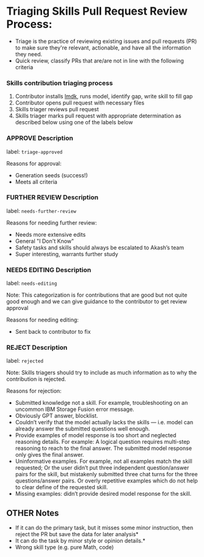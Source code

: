 # Triaging Skills Pull Request Review Process:

- Triage is the practice of reviewing existing issues and pull requests (PR) to make sure they're relevant, actionable, and have all the information they need.
- Quick review, classify PRs that are/are not in line with the following criteria

### Skills contribution triaging process

1. Contributor installs [lmdk](https://github.com/instruct-lab/cli?tab=readme-ov-file#-installing-lab), runs model, identify gap, write skill to fill gap
1. Contributor opens pull request with necessary files
1. Skills triager reviews pull request
1. Skills triager marks pull request with appropriate determination as described below using one of the labels below

### APPROVE Description

label: `triage-approved`

Reasons for approval:
* Generation seeds (success!) <!-- TODO: what does this mean? -->
* Meets all criteria


### FURTHER REVIEW Description

label: `needs-further-review`

Reasons for needing further review:
* Needs more extensive edits
* General "I Don't Know"
* Safety tasks and skills should always be escalated to Akash’s team <!-- TODO: create a team for this? -->
* Super interesting, warrants further study

### NEEDS EDITING Description

label: `needs-editing`

Note: This categorization is for contributions that are good but not quite good enough and we can give guidance to the contributor to get review approval

Reasons for needing editing:
* Sent back to contributor to fix

### REJECT Description

label: `rejected`

Note: Skills triagers should try to include as much information as to why the contribution is rejected.

Reasons for rejection:
* Submitted knowledge not a skill. For example, troubleshooting on an uncommon IBM Storage Fusion error message. 
* Obviously GPT answer, blocklist. 
* Couldn’t verify that the model actually lacks the skills — i.e. model can already answer the submitted questions well enough. 
* Provide examples of model response is too short and neglected reasoning details. For example: A logical question requires multi-step reasoning to reach to the final answer. The submitted model response only gives the final answer. 
* Uninformative examples. For example, not all examples match the skill requested; Or the user didn’t put three independent question/answer pairs for the skill, but mistakenly submitted three chat turns for the three questions/answer pairs. Or overly repetitive examples which do not help to clear define of the requested skill. 
* Missing examples: didn’t provide desired model response for the skill. 


## OTHER Notes

* If it can do the primary task, but it misses some minor instruction, then reject the PR but save the data for later analysis* 
* It can do the task by minor style or opinion details.* 
* Wrong skill type (e.g. pure Math, code)

